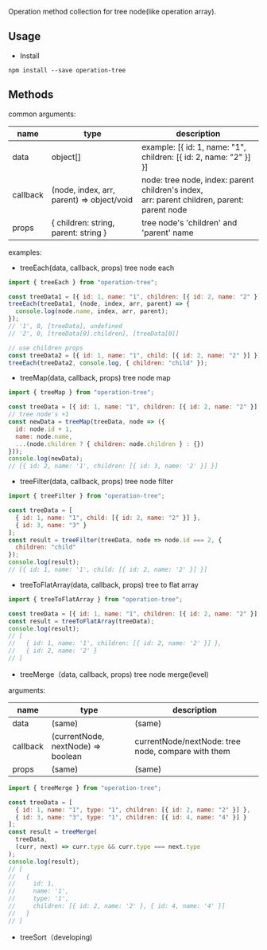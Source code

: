 Operation method collection for tree node(like operation array).

## Usage

- Install

```
npm install --save operation-tree
```

## Methods

common arguments:

| name     | type                                      | description                                                                                    |
| -------- | ----------------------------------------- | ---------------------------------------------------------------------------------------------- |
| data     | object[]                                  | example: [{ id: 1, name: "1", children: [{ id: 2, name: "2" }] }]                              |
| callback | (node, index, arr, parent) => object/void | node: tree node, index: parent children's index,<br> arr: parent children, parent: parent node |
| props    | { children: string, parent: string }      | tree node's 'children' and 'parent' name                                                       |

examples:

- treeEach(data, callback, props) tree node each

```js
import { treeEach } from "operation-tree";

const treeData1 = [{ id: 1, name: "1", children: [{ id: 2, name: "2" }] }];
treeEach(treeData1, (node, index, arr, parent) => {
  console.log(node.name, index, arr, parent);
});
// '1', 0, [treeData], undefined
// '2', 0, [treeData[0].children], [treeData[0]]

// use children props
const treeData2 = [{ id: 1, name: "1", child: [{ id: 2, name: "2" }] }];
treeEach(treeData2, console.log, { children: "child" });
```

- treeMap(data, callback, props) tree node map

```js
import { treeMap } from "operation-tree";

const treeData = [{ id: 1, name: "1", children: [{ id: 2, name: "2" }] }];
// tree node's +1
const newData = treeMap(treeData, node => ({
  id: node.id + 1,
  name: node.name,
  ...(node.children ? { children: node.children } : {})
}));
console.log(newData);
// [{ id: 2, name: '1', children: [{ id: 3, name: '2' }] }]
```

- treeFilter(data, callback, props) tree node filter

```js
import { treeFilter } from "operation-tree";

const treeData = [
  { id: 1, name: "1", child: [{ id: 2, name: "2" }] },
  { id: 3, name: "3" }
];
const result = treeFilter(treeData, node => node.id === 2, {
  children: "child"
});
console.log(result);
// [{ id: 1, name: '1', child: [{ id: 2, name: '2' }] }]
```

- treeToFlatArray(data, callback, props) tree to flat array

```js
import { treeToFlatArray } from "operation-tree";

const treeData = [{ id: 1, name: "1", children: [{ id: 2, name: "2" }] }];
const result = treeToFlatArray(treeData);
console.log(result);
// [
//   { id: 1, name: '1', children: [{ id: 2, name: '2' }] },
//   { id: 2, name: '2' }
// ]
```

- treeMerge（data, callback, props) tree node merge(level)

arguments:

| name     | type                               | description                                        |
| -------- | ---------------------------------- | -------------------------------------------------- |
| data     | (same)                             | (same)                                             |
| callback | (currentNode, nextNode) => boolean | currentNode/nextNode: tree node, compare with them |
| props    | (same)                             | (same)                                             |

```js
import { treeMerge } from "operation-tree";

const treeData = [
  { id: 1, name: "1", type: "1", children: [{ id: 2, name: "2" }] },
  { id: 3, name: "3", type: "1", children: [{ id: 4, name: "4" }] }
];
const result = treeMerge(
  treeData,
  (curr, next) => curr.type && curr.type === next.type
);
console.log(result);
// [
//   {
//     id: 1,
//     name: '1',
//     type: '1',
//     children: [{ id: 2, name: '2' }, { id: 4, name: '4' }]
//   }
// ]
```

- treeSort（developing)
